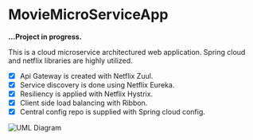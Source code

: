 # MovieMicroServiceApp

**...Project in progress.**

This is a cloud microservice architectured web application. Spring cloud and netflix libraries are highly utilized.

- [x] Api Gateway is created with Netflix Zuul.
- [x] Service discovery is done using Netflix Eureka.
- [x] Resiliency is applied with Netflix Hystrix.
- [x] Client side load balancing with Ribbon.
- [x] Central config repo is supplied with Spring cloud config.

![UML Diagram](http://yuml.me/2ce16443.png)

